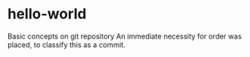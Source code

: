 # hello-world
Basic concepts on git repository
An immediate necessity for order was placed, to classify this as a commit.

